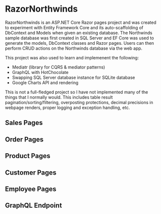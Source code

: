 # RazorNorthwinds

RazorNorthwinds is an ASP.NET Core Razor pages project and was created to experiment with Entity Framework Core and its auto-scaffolding of DbContext and Models when given an existing database. The Northwinds sample database was first created in SQL Server and EF Core was used to generate the models, DbContext classes and Razor pages. Users can then perform CRUD actions on the Northwinds database via the web app. 

This project was also used to learn and implemenent the following:
- Mediatr (library for CQRS & mediator patterns)
- GraphQL with HotChocolate
- Swapping SQL Server database instance for SQLite database
- Google Charts API and rendering

This is not a full-fledged project so I have not implemented many of the things that I normally would. This includes table result pagination/sorting/filtering, overposting protections, decimal precisions in webpage renders, proper logging and exception handling, etc.

## Sales Pages

## Order Pages

## Product Pages

## Customer Pages

## Employee Pages

## GraphQL Endpoint

